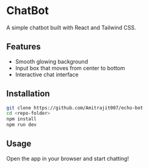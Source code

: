 # ChatBot

A simple chatbot built with React and Tailwind CSS.

## Features

- Smooth glowing background
- Input box that moves from center to bottom
- Interactive chat interface

## Installation

```bash
git clone https://github.com/Amitrajit007/echo-bot
cd <repo-folder>
npm install
npm run dev

```
## Usage

Open the app in your browser and start chatting!
